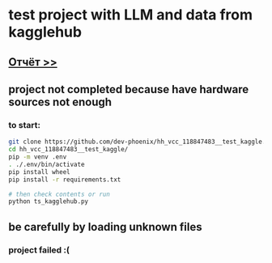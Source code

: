 # test project with LLM and data from kagglehub

## [Отчёт >>](report_0.md)



## project not completed because have hardware sources not enough

### to start:
```sh
git clone https://github.com/dev-phoenix/hh_vcc_118847483__test_kaggle.git
cd hh_vcc_118847483__test_kaggle/
pip -m venv .env
. ./.env/bin/activate
pip install wheel
pip install -r requirements.txt

# then check contents or run
python ts_kagglehub.py
```

## be carefully by loading unknown files

### project failed :(